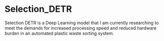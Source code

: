 # Selection_DETR
 Selection DETR is a Deep Learning model that I am currently researching to meet the demands for increased processing speed and reduced hardware burden in an automated plastic waste sorting system.
